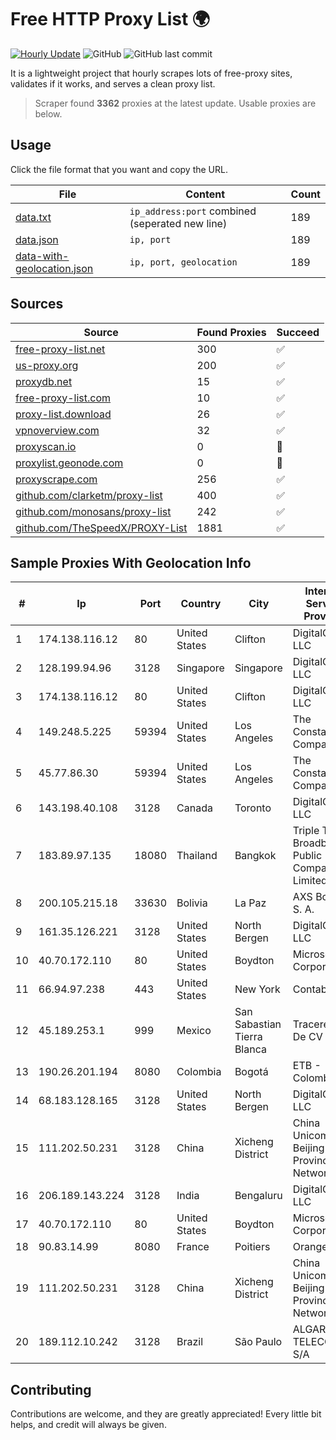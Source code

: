 
# Free HTTP Proxy List 🌍

[![Hourly Update](https://github.com/mertguvencli/http-proxy-list/actions/workflows/main.yml/badge.svg?branch=main)](https://github.com/mertguvencli/http-proxy-list/actions/workflows/main.yml)
![GitHub](https://img.shields.io/github/license/mertguvencli/http-proxy-list)
![GitHub last commit](https://img.shields.io/github/last-commit/mertguvencli/http-proxy-list)

It is a lightweight project that hourly scrapes lots of free-proxy sites, validates if it works, and serves a clean proxy list.


> Scraper found **3362** proxies at the latest update. Usable proxies are below.

## Usage

Click the file format that you want and copy the URL.


|File|Content|Count|
|----|-------|-----|
|[data.txt](https://raw.githubusercontent.com/mertguvencli/http-proxy-list/main/proxy-list/data.txt)|`ip_address:port` combined (seperated new line)|189|
|[data.json](https://raw.githubusercontent.com/mertguvencli/http-proxy-list/main/proxy-list/data.json)|`ip, port`|189|
|[data-with-geolocation.json](https://raw.githubusercontent.com/mertguvencli/http-proxy-list/main/proxy-list/data-with-geolocation.json)|`ip, port, geolocation`|189|

## Sources

|Source|Found Proxies|Succeed|
|------|-------------|-------|
|[free-proxy-list.net](https://free-proxy-list.net)|300|✅|
|[us-proxy.org](https://www.us-proxy.org)|200|✅|
|[proxydb.net](http://proxydb.net)|15|✅|
|[free-proxy-list.com](https://free-proxy-list.com/?page=&port=&type%5B%5D=http&type%5B%5D=https&up_time=0&search=Search)|10|✅|
|[proxy-list.download](https://www.proxy-list.download/HTTP)|26|✅|
|[vpnoverview.com](https://vpnoverview.com/privacy/anonymous-browsing/free-proxy-servers)|32|✅|
|[proxyscan.io](https://www.proxyscan.io)|0|🚫|
|[proxylist.geonode.com](https://proxylist.geonode.com/api/proxy-list?limit=300&page=1&sort_by=lastChecked&sort_type=desc&protocols=http,https)|0|🚫|
|[proxyscrape.com](https://api.proxyscrape.com/v2/?request=displayproxies&protocol=http&timeout=10000&country=all&ssl=all&anonymity=all)|256|✅|
|[github.com/clarketm/proxy-list](https://raw.githubusercontent.com/clarketm/proxy-list/master/proxy-list-raw.txt)|400|✅|
|[github.com/monosans/proxy-list](https://raw.githubusercontent.com/monosans/proxy-list/main/proxies/http.txt)|242|✅|
|[github.com/TheSpeedX/PROXY-List](https://raw.githubusercontent.com/TheSpeedX/PROXY-List/master/http.txt)|1881|✅|


## Sample Proxies With Geolocation Info

|#|Ip|Port|Country|City|Internet Service Provider|
|-|--|----|-------|----|-------------------------|
|1|174.138.116.12|80|United States|Clifton|DigitalOcean, LLC|
|2|128.199.94.96|3128|Singapore|Singapore|DigitalOcean, LLC|
|3|174.138.116.12|80|United States|Clifton|DigitalOcean, LLC|
|4|149.248.5.225|59394|United States|Los Angeles|The Constant Company|
|5|45.77.86.30|59394|United States|Los Angeles|The Constant Company|
|6|143.198.40.108|3128|Canada|Toronto|DigitalOcean, LLC|
|7|183.89.97.135|18080|Thailand|Bangkok|Triple T Broadband Public Company Limited|
|8|200.105.215.18|33630|Bolivia|La Paz|AXS Bolivia S. A.|
|9|161.35.126.221|3128|United States|North Bergen|DigitalOcean, LLC|
|10|40.70.172.110|80|United States|Boydton|Microsoft Corporation|
|11|66.94.97.238|443|United States|New York|Contabo Inc.|
|12|45.189.253.1|999|Mexico|San Sabastian Tierra Blanca|Tracered SA De CV|
|13|190.26.201.194|8080|Colombia|Bogotá|ETB - Colombia|
|14|68.183.128.165|3128|United States|North Bergen|DigitalOcean, LLC|
|15|111.202.50.231|3128|China|Xicheng District|China Unicom Beijing Province Network|
|16|206.189.143.224|3128|India|Bengaluru|DigitalOcean, LLC|
|17|40.70.172.110|80|United States|Boydton|Microsoft Corporation|
|18|90.83.14.99|8080|France|Poitiers|Orange S.A.|
|19|111.202.50.231|3128|China|Xicheng District|China Unicom Beijing Province Network|
|20|189.112.10.242|3128|Brazil|São Paulo|ALGAR TELECOM S/A|



## Contributing

Contributions are welcome, and they are greatly appreciated! Every
little bit helps, and credit will always be given.

